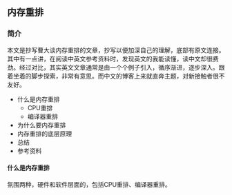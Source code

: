 ## 内存重排
### 简介
本文是抄写曹大谈内存重排的文章，抄写以便加深自己的理解，底部有原文连接。其中有一点讲，在阅读中英文参考资料时，发现英文的我能读懂，读中文却很费劲。经过对比，其实英文文章通常是由一个个例子引入，循序渐进，逐步深入。跟着坐着的脚步探索，非常有意思。而中文的博客上来就直奔主题，对新接触者很不友好。
- 什么是内存重排
	- CPU重排
	- 编译器重排
- 为什么要内存重排
- 内存重排的底层原理
- 总结
- 参考资料

#### 什么是内存重排  
氛围两种，硬件和软件层面的，包括CPU重排、编译器重排。